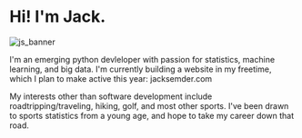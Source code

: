 # Hi! I'm Jack.
![js_banner](https://user-images.githubusercontent.com/38842653/176031373-bf6af5ec-2870-4ba6-b38d-52b4fd42c575.png)

I'm an emerging python devleloper with passion for statistics, machine learning, and big data. I'm currently building a website in my freetime, which I plan to make active this year: jacksemder.com 

My interests other than software development include roadtripping/traveling, hiking, golf, and most other sports. I've been drawn to sports statistics from a young age, and hope to take my career down that road. 
